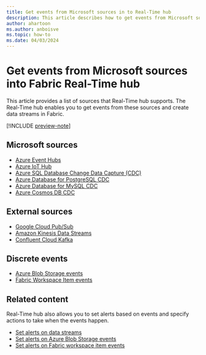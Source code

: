 ```yaml
---
title: Get events from Microsoft sources in to Real-Time hub
description: This article describes how to get events from Microsoft sources such as Azure Event Hubs and Azure IoT Hub into Fabric Real-Time hub.
author: ahartoon
ms.author: anboisve
ms.topic: how-to
ms.date: 04/03/2024
---
```


# Get events from Microsoft sources into Fabric Real-Time hub
This article provides a list of sources that Real-Time hub supports. The Real-Time hub enables you to get events from these sources and create data streams in Fabric. 

[!INCLUDE [preview-note](./includes/preview-note.md)]

## Microsoft sources

- [Azure Event Hubs](add-source-azure-event-hubs.md)
- [Azure IoT Hub](add-source-azure-iot-hub.md)
- [Azure SQL Database Change Data Capture (CDC)](add-source-azure-sql-database-cdc.md)
- [Azure Database for PostgreSQL CDC](add-source-postgresql-database-cdc.md)
- [Azure Database for MySQL CDC](add-source-mysql-database-cdc.md)
- [Azure Cosmos DB CDC](add-source-mysql-database-cdc.md)

## External sources

- [Google Cloud Pub/Sub](add-source-google-cloud-pub-sub.md)
- [Amazon Kinesis Data Streams](add-source-amazon-kinesis-data-streams.md)
- [Confluent Cloud Kafka](add-source-confluent-kafka.md)

## Discrete events

- [Azure Blob Storage events](get-azure-blob-storage-events.md)
- [Fabric Workspace Item events](create-streams-fabric-workspace-item-events.md)

## Related content
Real-Time hub also allows you to set alerts based on events and specify actions to take when the events happen. 

- [Set alerts on data streams](set-alerts-data-streams.md)
- [Set alerts on Azure Blob Storage events](set-alerts-azure-blob-storage-events.md)
- [Set alerts on Fabric workspace item events](set-alerts-fabric-workspace-item-events.md)